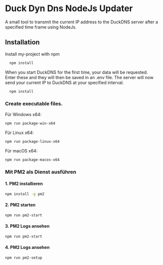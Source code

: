 
# Duck Dyn Dns NodeJs Updater
A small tool to transmit the current IP address to the DuckDNS server after a specified time frame using NodeJs. 

## Installation

Install my-project with npm

```bash
  npm install
```
When you start DuckDNS for the first time, your data will be requested. Enter these and they will then be saved in an .env file. The server will now send your current IP to DuckDNS at your specified interval.

```bash
  npm install
```
### Create executable files.  
Für Windows x64:
```bash
npm run package-win-x64
```
Für Linux x64:
```bash
npm run package-linux-x64
```

Für macOS x64:
```bash
npm run package-macos-x64
```

### Mit PM2 als Dienst ausführen

#### 1. PM2 installieren

```bash
npm install -g pm2
```

#### 2. PM2 starten
```bash
npm run pm2-start
```

#### 3. PM2 Logs ansehen
```bash
npm run pm2-start
```
#### 4. PM2 Logs ansehen
```bash
npm run pm2-setup
```